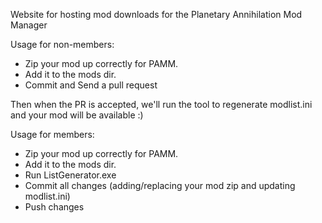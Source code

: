 Website for hosting mod downloads for the Planetary Annihilation Mod Manager

Usage for non-members:

- Zip your mod up correctly for PAMM.
- Add it to the mods dir.
- Commit and Send a pull request

Then when the PR is accepted, we'll run the tool to regenerate modlist.ini and your mod will be available :)


Usage for members:

- Zip your mod up correctly for PAMM.
- Add it to the mods dir.
- Run ListGenerator.exe
- Commit all changes (adding/replacing your mod zip and updating modlist.ini)
- Push changes
